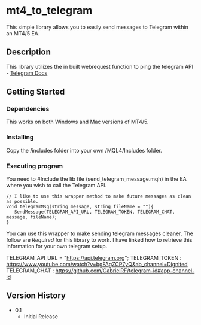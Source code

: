 # mt4_to_telegram
This simple library allows you to easily send messages to Telegram within an MT4/5 EA.

## Description

This library utilizes the in built webrequest function to ping the telegram API - [Telegram Docs](https://core.telegram.org/)

## Getting Started

### Dependencies

This works on both Windows and Mac versions of MT4/5.

### Installing

Copy the /includes folder into your own /MQL4/Includes folder.

### Executing program

You need to #Include the lib file (send_telegram_message.mqh) in the EA where you wish to call the Telegram API. 
```
// I like to use this wrapper method to make future messages as clean as possible.
void telegramMsg(string message, string fileName = ""){
   SendMessage(TELEGRAM_API_URL, TELEGRAM_TOKEN, TELEGRAM_CHAT, message, fileName);
}
```
You can use this wrapper to make sending telegram messages cleaner. The follow are *Required* for this library to work. I have linked how to retrieve this information for your own telegram setup.

TELEGRAM_API_URL = "https://api.telegram.org";
TELEGRAM_TOKEN : https://www.youtube.com/watch?v=bgFAgZCP7yQ&ab_channel=Dignited
TELEGRAM_CHAT : https://github.com/GabrielRF/telegram-id#app-channel-id

## Version History

* 0.1
    * Initial Release

